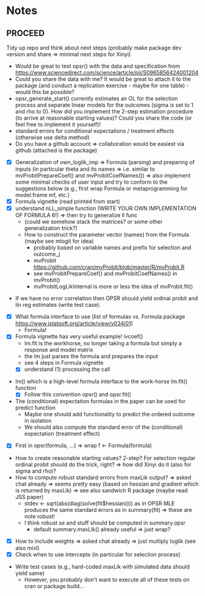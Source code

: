 # Notes


## PROCEED ##
Tidy up repo and think about next steps (probably make package dev version and share => minimal next steps for Xinyi)
- Would be great to test opsr() with the data and specification from https://www.sciencedirect.com/science/article/pii/S0965856424001204
- Could you share the data with me? It would be great to attach it to the package (and conduct a replication exercise - maybe for one table) - would this be possible?
- opsr_generate_start() currently estimates an OL for the selection process and separate linear models for the outcomes (sigma is set to 1 and rho to 0). How did you implement the 2-step estimation procedure (to arrive at reasonable starting values)? Could you share the code (or feel free to implement it yourself)!
- standard errors for conditional expectations / treatment effects (otherwise use delta method)
- Do you have a github account => collaboration would be easiest via github (attached is the package)

-[x] Generalization of own_loglik_imp => Formula (parsing) and preparing of inputs (in particular theta and its names => i.e. similar to mvProbitPrepareCoef() and mvProbitCoefNames()) => also implement some minimal checks of user input and try to conform to the suggestions below (e.g., first wrap Formula or metaprogramming for model.frame mf, etc.)
-[x] Formula vignette (read printed from start)
-[x] understand nLL_simple function (WRITE YOUR OWN IMPLEMENTATION OF FORMULA 6!) => then try to generalize ll func
  - (could we somehow stack the matrices? or some other generalization trick?)
  - How to construct the parameter vector (names) from the Formula (maybe see mlogit for idea)
    - probably based on variable names and prefix for selection and outcome_j
    - mvProbit https://github.com/cran/mvProbit/blob/master/R/mvProbit.R
    - see mvProbitPrepareCoef() and mvProbitCoefNames() in mvProbit()
    - mvProbitLogLikInternal is more or less the idea of mvProbit.fit()



- If we have no error correlation then OPSR should yield ordinal probit and lin reg estimates (write test case).
-[x] What formula interface to use (list of formulas vs. Formula package https://www.jstatsoft.org/article/view/v034i01)
  - Formula!
-[x] Formula vignette has very useful example! ivcoef()
  - lm.fit is the workhorse, no longer taking a formula but simply a response and model matrix
  - the lm just parses the formula and prepares the input
  - see 4 steps in Formula vignette
  -[x] understand (1) processing the call
- lm() which is a high-level formula interface to the work-horse lm.fit() function
  -[x] Follow this convention opsr() and opsr.fit()
- The (conditional) expectation formulas in the paper can be used for predict function
  - Maybe one should add functionality to predict the ordered outcome in isolation
  - We should also compute the standard error of the (conditional) expectation (treatment effect)
-[x] First in opsr(formula, ...) => wrap f <- Formula(formula)
- How to create reasonable starting values? 2-step? For selection regular ordinal probit should do the trick, right? => how did Xinyi do it (also for sigma and rho)?
- How to compute robust standard errors from maxLik output? => asked chat already => seems pretty easy (based on hessian and gradient which is returned by maxLik) => see also sandwich R package (maybe read JSS paper)
  - stdev <- sqrt(abs(diag(solve(fit$hessian)))) as in OPSR MLE produces the same standard errors as in summary(fit) => these are note robust!
  - I think robust se and stuff should be computed in summary.opsr
    - default summary.maxLik() already useful => just wrap?
-[x] How to include weights => asked chat already => just multiply loglik (see also mixl)
-[x] Check when to use intercepts (in particular for selection process)
- Write test cases (e.g., hard-coded maxLik with simulated data should yield same)
  - However, you probably don't want to execute all of these tests on cran or package build...
